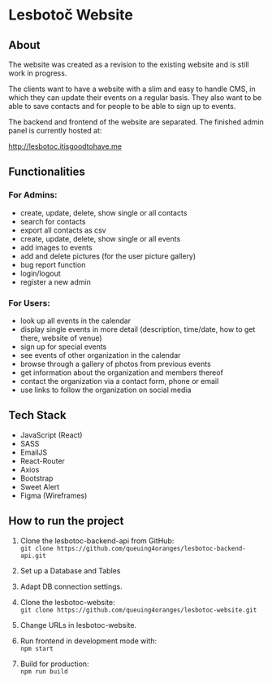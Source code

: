 # Lesbotoč Website

## About

The website was created as a revision to the existing website and is still work in progress.

The clients want to have a website with a slim and easy to handle CMS, in which they can update their events on a regular basis. They also want to be able to save contacts and for people to be able to sign up to events.

The backend and frontend of the website are separated.
The finished admin panel is currently hosted at:

http://lesbotoc.itisgoodtohave.me

## Functionalities

### For Admins:

- create, update, delete, show single or all contacts
- search for contacts
- export all contacts as csv
- create, update, delete, show single or all events
- add images to events
- add and delete pictures (for the user picture gallery)
- bug report function
- login/logout
- register a new admin

### For Users:

- look up all events in the calendar
- display single events in more detail (description, time/date, how to get there, website of venue)
- sign up for special events
- see events of other organization in the calendar
- browse through a gallery of photos from previous events
- get information about the organization and members thereof
- contact the organization via a contact form, phone or email
- use links to follow the organization on social media

## Tech Stack

- JavaScript (React)
- SASS
- EmailJS
- React-Router
- Axios
- Bootstrap
- Sweet Alert
- Figma (Wireframes)

## How to run the project

1. Clone the lesbotoc-backend-api from GitHub:  
   `git clone https://github.com/queuing4oranges/lesbotoc-backend-api.git`
2. Set up a Database and Tables

3. Adapt DB connection settings.

4. Clone the lesbotoc-website:  
   `git clone https://github.com/queuing4oranges/lesbotoc-website.git`

5. Change URLs in lesbotoc-website.

6. Run frontend in development mode with:  
   `npm start`

7. Build for production:  
   `npm run build`
